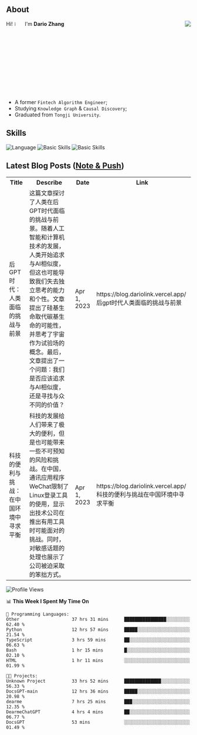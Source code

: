 ## About

<img align="right" src="https://github-readme-stats.vercel.app/api?username=dario-github&show_icons=true&bg_color=00000000&hide_title=true&hide_border=true&include_all_commits=true&count_private=true&theme=transparent" />

Hi! <img src="https://media.giphy.com/media/hvRJCLFzcasrR4ia7z/giphy.gif" width="5%"> I'm **Dario Zhang**

- A former `Fintech Algorithm Engineer`;
- Studying `Knowledge Graph` & `Causal Discovery`;
- Graduated from `Tongji University`.

## Skills

![Language](https://skillicons.dev/icons?i=py,matlab,pytorch,latex,regex,mysql,sqlite)
![Basic Skills](https://skillicons.dev/icons?i=bash,git,linux,md)
![Basic Skills](https://skillicons.dev/icons?i=vim,vscode,jupyterlab)

## Latest Blog Posts ([Note & Push](https://blog.dariolink.vercel.app/))

<table>
  <tr><th>Title</th><th>Describe</th><th>Date</th><th>Link</th></tr>
  <!-- BLOG-POST-LIST:START --><tr><td>后GPT时代：人类面临的挑战与前景</td><td>这篇文章探讨了人类在后GPT时代面临的挑战与前景。随着人工智能和计算机技术的发展，人类开始追求与AI相似度，但这也可能导致我们失去独立思考的能力和个性。文章提出了硅基生命取代碳基生命的可能性，并思考了宇宙作为试验场的概念。最后，文章提出了一个问题：我们是否应该追求与AI相似度，还是寻找与众不同的价值？</td><td>Apr 1, 2023</td><td>https://blog.dariolink.vercel.app/后gpt时代人类面临的挑战与前景</td></tr><tr><td>科技的便利与挑战：在中国环境中寻求平衡</td><td>科技的发展给人们带来了极大的便利，但是也可能带来一些不可预知的风险和挑战。在中国，通讯应用程序WeChat限制了Linux登录工具的使用，显示出技术公司在推出有用工具时可能面对的挑战。同时，对敏感话题的处理也展示了公司被迫采取的笨拙方式。</td><td>Apr 1, 2023</td><td>https://blog.dariolink.vercel.app/科技的便利与挑战在中国环境中寻求平衡</td></tr><!-- BLOG-POST-LIST:END -->
</table>

<!--START_SECTION:waka-->
![Profile Views](http://img.shields.io/badge/Profile%20Views-0-blue)

📊 **This Week I Spent My Time On** 

```text
💬 Programming Languages: 
Other                    37 hrs 31 mins      ████████████████░░░░░░░░░   62.40 % 
Python                   12 hrs 57 mins      █████░░░░░░░░░░░░░░░░░░░░   21.54 % 
TypeScript               3 hrs 59 mins       ██░░░░░░░░░░░░░░░░░░░░░░░   06.63 % 
Bash                     1 hr 15 mins        █░░░░░░░░░░░░░░░░░░░░░░░░   02.10 % 
HTML                     1 hr 11 mins        ░░░░░░░░░░░░░░░░░░░░░░░░░   01.99 % 

🐱‍💻 Projects: 
Unknown Project          33 hrs 52 mins      ██████████████░░░░░░░░░░░   56.33 % 
DocsGPT-main             12 hrs 36 mins      █████░░░░░░░░░░░░░░░░░░░░   20.98 % 
dearme                   7 hrs 25 mins       ███░░░░░░░░░░░░░░░░░░░░░░   12.35 % 
DearmeChatGPT            4 hrs 4 mins        ██░░░░░░░░░░░░░░░░░░░░░░░   06.77 % 
DocsGPT                  53 mins             ░░░░░░░░░░░░░░░░░░░░░░░░░   01.49 % 
```


<!--END_SECTION:waka-->
